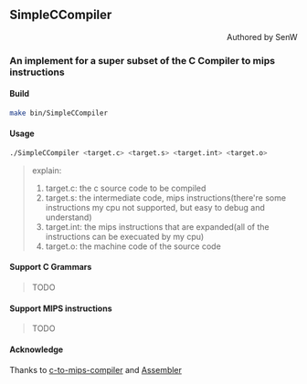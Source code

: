 ## SimpleCCompiler
<p align='right'>Authored by SenW</p>

### An implement for a super subset of the C Compiler to mips instructions

#### Build

```bash
make bin/SimpleCCompiler
```

#### Usage

```bash
./SimpleCCompiler <target.c> <target.s> <target.int> <target.o>
```

> explain:
> 1. target.c: the c source code to be compiled
> 2. target.s: the intermediate code, mips instructions(there're some instructions my cpu not supported, but easy to debug and understand)
> 3. target.int: the mips instructions that are expanded(all of the instructions can be execuated by my cpu)
> 4. target.o: the machine code of the source code

#### Support C Grammars

> TODO

#### Support MIPS instructions

> TODO

#### Acknowledge

Thanks to [c-to-mips-compiler](https://github.com/Jiantastic/c-to-mips-compiler) and [Assembler](https://github.com/MicBrain/Assembler)